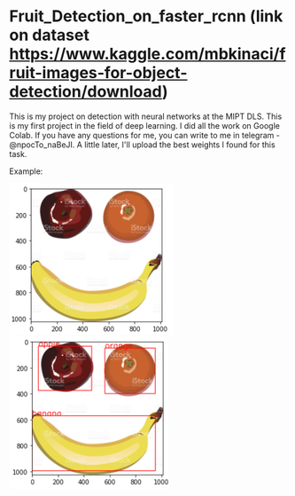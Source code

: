 # Fruit_Detection_on_faster_rcnn (link on dataset https://www.kaggle.com/mbkinaci/fruit-images-for-object-detection/download)
This is my project on detection with neural networks at the MIPT DLS. 
This is my first project in the field of deep learning.
I did all the work on Google Colab.
If you have any questions for me, you can write to me in telegram - @npocTo_naBeJI.
A little later, I'll upload the best weights I found for this task.

Example:


![](example/before.png)
![](example/after.png)
